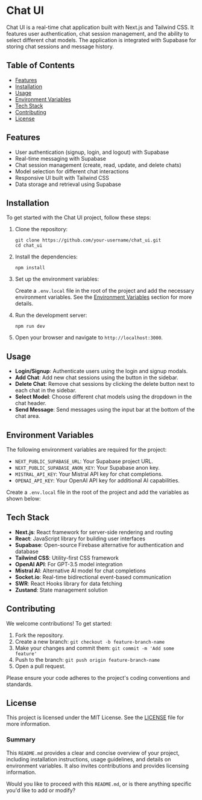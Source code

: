 # Chat UI

Chat UI is a real-time chat application built with Next.js and Tailwind CSS. It features user authentication, chat session management, and the ability to select different chat models. The application is integrated with Supabase for storing chat sessions and message history.


## Table of Contents

- [Features](#features)
- [Installation](#installation)
- [Usage](#usage)
- [Environment Variables](#environment-variables)
- [Tech Stack](#tech-stack)
- [Contributing](#contributing)
- [License](#license)

## Features

- User authentication (signup, login, and logout) with Supabase
- Real-time messaging with Supabase
- Chat session management (create, read, update, and delete chats)
- Model selection for different chat interactions
- Responsive UI built with Tailwind CSS
- Data storage and retrieval using Supabase

## Installation

To get started with the Chat UI project, follow these steps:

1. Clone the repository:

    ```
    git clone https://github.com/your-username/chat_ui.git
    cd chat_ui
    ```

2. Install the dependencies:

    ```
    npm install
    ```

3. Set up the environment variables:

    Create a `.env.local` file in the root of the project and add the necessary environment variables. See the [Environment Variables](#environment-variables) section for more details.

4. Run the development server:

    ```
    npm run dev
    ```

5. Open your browser and navigate to `http://localhost:3000`.

## Usage
- **Login/Signup**: Authenticate users using the login and signup modals.
- **Add Chat**: Add new chat sessions using the button in the sidebar.
- **Delete Chat**: Remove chat sessions by clicking the delete button next to each chat in the sidebar.
- **Select Model**: Choose different chat models using the dropdown in the chat header.
- **Send Message**: Send messages using the input bar at the bottom of the chat area.

## Environment Variables

The following environment variables are required for the project:

- `NEXT_PUBLIC_SUPABASE_URL`: Your Supabase project URL.
- `NEXT_PUBLIC_SUPABASE_ANON_KEY`: Your Supabase anon key.
- `MISTRAL_API_KEY`: Your Mistral API key for chat completions.
- `OPENAI_API_KEY`: Your OpenAI API key for additional AI capabilities.

Create a `.env.local` file in the root of the project and add the variables as shown below:


## Tech Stack

- **Next.js**: React framework for server-side rendering and routing
- **React**: JavaScript library for building user interfaces
- **Supabase**: Open-source Firebase alternative for authentication and database
- **Tailwind CSS**: Utility-first CSS framework
- **OpenAI API**: For GPT-3.5 model integration
- **Mistral AI**: Alternative AI model for chat completions
- **Socket.io**: Real-time bidirectional event-based communication
- **SWR**: React Hooks library for data fetching
- **Zustand**: State management solution

## Contributing

We welcome contributions! To get started:

1. Fork the repository.
2. Create a new branch: `git checkout -b feature-branch-name`
3. Make your changes and commit them: `git commit -m 'Add some feature'`
4. Push to the branch: `git push origin feature-branch-name`
5. Open a pull request.

Please ensure your code adheres to the project's coding conventions and standards.

## License

This project is licensed under the MIT License. See the [LICENSE](LICENSE) file for more information.


### Summary

This `README.md` provides a clear and concise overview of your project, including installation instructions, usage guidelines, and details on environment variables. It also invites contributions and provides licensing information.

Would you like to proceed with this `README.md`, or is there anything specific you'd like to add or modify?






